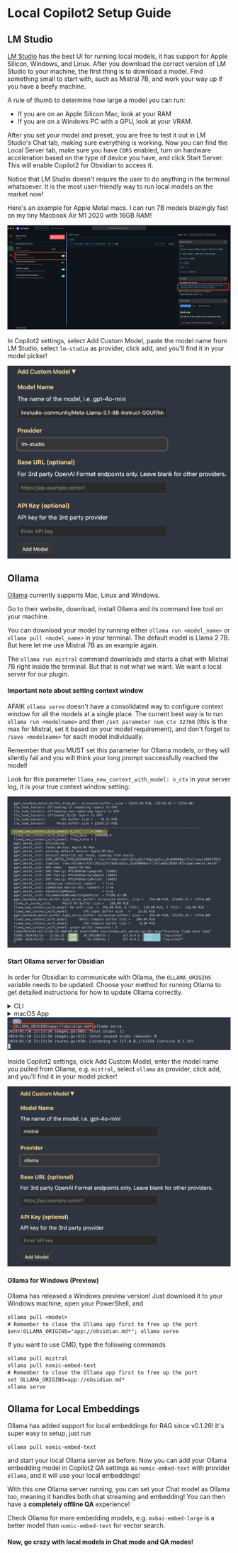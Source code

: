 # Local Copilot2 Setup Guide

## LM Studio

[LM Studio](https://lmstudio.ai/) has the best UI for running local models, it has support for Apple Silicon, Windows, and Linux. After you download the correct version of LM Studio to your machine, the first thing is to download a model. Find something small to start with, such as Mistral 7B, and work your way up if you have a beefy machine.

A rule of thumb to determine how large a model you can run:

- If you are on an Apple Silicon Mac, look at your RAM
- If you are on a Windows PC with a GPU, look at your VRAM.

After you set your model and preset, you are free to test it out in LM Studio's Chat tab, making sure everything is working. Now you can find the Local Server tab, make sure you have `CORS` enabled, turn on hardware acceleration based on the type of device you have, and click Start Server. This will enable Copilot2 for Obsidian to access it.

Notice that LM Studio doesn't require the user to do anything in the terminal whatsoever. It is the most user-friendly way to run local models on the market now!

Here's an example for Apple Metal macs. I can run 7B models blazingly fast on my tiny Macbook Air M1 2020 with 16GB RAM!

<img src="./images/lm-studio.png" alt="LM Studio">

In Copilot2 settings, select Add Custom Model, paste the model name from LM Studio, select `lm-studio` as provider, click add, and you'll find it in your model picker!

<img src="./images/lm-studio-model-pick.png" alt="LM Studio Model">

## Ollama

[Ollama](https://ollama.ai/) currently supports Mac, Linux and Windows.

Go to their website, download, install Ollama and its command line tool on your machine.

You can download your model by running either `ollama run <model_name>` or `ollama pull <model_name>` in your terminal. The default model is Llama 2 7B. But here let me use Mistral 7B as an example again.

The `ollama run mistral` command downloads and starts a chat with Mistral 7B right inside the terminal. But that is not what we want. We want a local server for our plugin.

#### Important note about setting context window

AFAIK `ollama serve` doesn't have a consolidated way to configure context window for all the models at a single place. The current best way is to run `ollama run <modelname>` and then `/set parameter num_ctx 32768` (this is the max for Mistral, set it based on your model requirement), and don't forget to `/save <modelname>` for each model individually.

Remember that you MUST set this parameter for Ollama models, or they will silently fail and you will think your long prompt successfully reached the model!

Look for this parameter `llama_new_context_with_model: n_ctx` in your server log, it is your true context window setting:

<img src="./images/ollama-context-window.png" alt="Ollama context window">

#### Start Ollama server for Obsidian

In order for Obsidian to communicate with Ollama, the `OLLAMA_ORIGINS` variable needs to be updated. Choose your method for running Ollama to get detailed instructions for how to update Ollama correctly.

<details>
<summary>CLI</summary>

Now, **start the local server with `OLLAMA_ORIGINS=app://obsidian.md* ollama serve`, this will allow the Obsidian app to access the local server without CORS issues**.

> **NOTE**: If using `fish`, quote the env value: `OLLAMA_ORIGINS="app://obsidian.md*" ollama serve`

Again, `OLLAMA_ORIGINS=app://obsidian.md*` is required!

</details>

<details>
<summary>macOS App</summary>

If Ollama is run as a macOS application, [environment variables should be set using launchctl](https://github.com/Ollama/Ollama/blob/main/docs/faq.md#setting-environment-variables-on-mac). To support Obsidian, set "app://obsidian.md*" on the `OLLAMA_ORIGINS` variable by running this command:

```sh
launchctl setenv OLLAMA_ORIGINS "app://obsidian.md*"
```

Then, quit Ollama from the menu bar and reopen it.

</details>

<img src="./images/ollama-serve.png" alt="Ollama">

Inside Copilot2 settings, click Add Custom Model, enter the model name you pulled from Ollama, e.g. `mistral`, select `ollama` as provider, click add, and you'll find it in your model picker!

<img src="./images/ollama-setting.png" alt="Ollama">

#### Ollama for Windows (Preview)

Ollama has released a Windows preview version! Just download it to your Windows machine, open your PowerShell, and

```
ollama pull <model>
# Remember to close the Ollama app first to free up the port
$env:OLLAMA_ORIGINS="app://obsidian.md*"; ollama serve
```

If you want to use CMD, type the following commands

```
ollama pull mistral
ollama pull nomic-embed-text
# Remember to close the Ollama app first to free up the port
set OLLAMA_ORIGINS=app://obsidian.md*
ollama serve
```

## Ollama for Local Embeddings

Ollama has added support for local embeddings for RAG since v0.1.26! It's super easy to setup, just run

```
ollama pull nomic-embed-text
```

and start your local Ollama server as before. Now you can add your Ollama embedding model in Copilot2 QA settings as `nomic-embed-text` with provider `ollama`, and it will use your local embeddings!

With this one Ollama server running, you can set your Chat model as Ollama too, meaning it handles both chat streaming and embedding! You can then have a **completely offline QA** experience!

Check Ollama for more embedding models, e.g. `mxbai-embed-large` is a better model than `nomic-embed-text` for vector search.

#### Now, go crazy with local models in Chat mode and QA modes!
